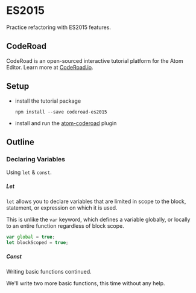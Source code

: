 # ES2015

Practice refactoring with ES2015 features.


## CodeRoad

CodeRoad is an open-sourced interactive tutorial platform for the Atom Editor. Learn more at [CodeRoad.io](http://coderoad.io).


## Setup

* install the tutorial package

    `npm install --save coderoad-es2015`

* install and run the [atom-coderoad](https://github.com/coderoad/atom-coderoad) plugin


## Outline

### Declaring Variables

Using `let` & `const`.

##### Let

`let` allows you to declare variables that are limited in scope to the block, statement, or expression on which it is used.

This is unlike the `var` keyword, which defines a variable globally, or locally to an entire function regardless of block scope.

```js
var global = true;
let blockScoped = true;
```

##### Const

Writing basic functions continued.

We'll write two more basic functions, this time without any help.
